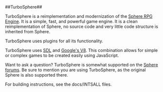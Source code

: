 ##TurboSphere##

TurboSphere is a reimplementation and modernization of the [Sphere RPG Engine](spheredev.org/). It is a simple, fast, and powerful game engine. It is a clean reimplementation of Sphere, no source code and very little code structure is inherited from Sphere.

TurboSphere uses plugins for all its functionality.

TurboSphere uses [SDL](http://www.libsdl.org/) and [Google's V8](http://code.google.com/p/v8/). This combination allows for simple or complex games to be created easily using JavaScript.

Want to ask a question? TurboSphere is somewhat supported on the [Sphere forums](http://forums.spheredev.org/). Be sure to mention you are using TurboSphere, as the original Sphere is also supported there.

For building instructions, see the docs/INTSALL files.